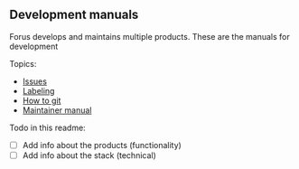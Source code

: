## Development manuals

Forus develops and maintains multiple products. These are the manuals for development

Topics:
* [Issues](https://github.com/teamforus/general/blob/develop/manuals/development/issues.md)
* [Labeling](https://github.com/teamforus/general/blob/develop/manuals/development/labels.md)
* [How to git](https://github.com/teamforus/general/blob/develop/manuals/development/how-to-git.md)
* [Maintainer manual](https://github.com/teamforus/general/blob/develop/manuals/development/maintainer-manual.md)


Todo in this readme:
- [ ] Add info about the products (functionality)
- [ ] Add info about the stack (technical)
